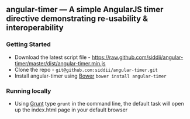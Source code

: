 ## angular-timer — A simple AngularJS timer directive demonstrating re-usability & interoperability

### Getting Started
* Download the latest script file - https://raw.github.com/siddii/angular-timer/master/dist/angular-timer.min.js
* Clone the repo - `git@github.com:siddii/angular-timer.git`
* Install angular-timer using [Bower](http://bower.io) `bower install angular-timer`

### Running locally
* Using [Grunt](http://gruntjs.com/) type `grunt` in the command line, the default task will open up
the index.html page in your default browser

